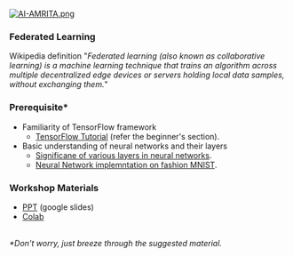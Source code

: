 [![AI-AMRITA.png](https://i.postimg.cc/tRK5ncxm/AI-AMRITA.png)](https://postimg.cc/rz9WvQgS)
### Federated Learning 
Wikipedia definition "<i>Federated learning (also known as collaborative learning) is a machine learning technique that trains an algorithm across multiple decentralized edge devices or servers holding local data samples, without exchanging them.</i>"

### Prerequisite*
- Familiarity of TensorFlow framework
  - [TensorFlow Tutorial](https://www.tensorflow.org/tutorials) (refer the beginner's section).
- Basic understanding of neural networks and their layers
  - [Significane of various layers in neural networks](https://iq.opengenus.org/purpose-of-different-layers-in-ml/#:~:text=Layers%20are%20made%20up%20of,to%20the%20number%20of%20layers.). 
  - [Neural Network implemntation on fashion MNIST](https://becominghuman.ai/step-by-step-neural-network-tutorial-for-beginner-cc71a04eedeb).

### Workshop Materials<br>
- [PPT](https://docs.google.com/presentation/d/1jyFnKU7uLYM58w2nzq2BqLQ5xMuBibfloJCS2MFZrgE/edit?usp=sharing) (google slides)
- [Colab](https://colab.research.google.com/drive/1VuEO2BX0T-pLXTYQmBsVLvPBRSaLq1OI?usp=sharing)
<br>
<i>*Don't worry, just breeze through the suggested material.</i>
